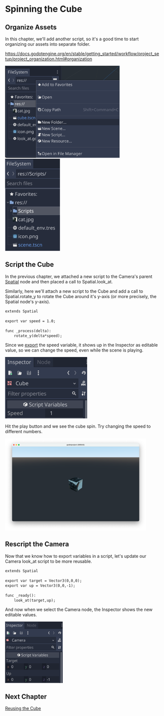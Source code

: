 # Spinning the Cube

## Organize Assets

In this chapter, we'll add another script, so it's a good time to start organizing our assets into separate folder.

https://docs.godotengine.org/en/stable/getting_started/workflow/project_setup/project_organization.html#organization

<img src="images/newfolder.png" height="300">
<img src="images/scriptsfolder.png" height="300">

## Script the Cube

In the previous chapter, we attached a new script to the Camera's parent [Spatial](https://docs.godotengine.org/en/stable/classes/class_spatial.html) node and then placed a call to Spatial.look_at.

Similarly, here we'll attach a new script to the Cube and add a call to Spatial.rotate_y to rotate the Cube around it's y-axis (or more precisely, the Spatial node's y-axis).

```gdscript
extends Spatial

export var speed = 1.0;

func _process(delta):
	rotate_y(delta*speed);
```

Since we [export](https://docs.godotengine.org/en/stable/getting_started/scripting/gdscript/gdscript_exports.html) the speed variable, it shows up in the Inspector as editable value, so we can change the speed, even while the scene is playing.

<img src="images/cubespeed.png" height="200">

Hit the play button and we see the cube spin. Try changing the speed to different numbers.

<img src="images/cuberotate.png" height="300">

## Rescript the Camera

Now that we know how to export variables in a script, let's update our Camera look_at script to be more reusable.

```gdscript
extends Spatial

export var target = Vector3(0,0,0);
export var up = Vector3(0,0,-1);

func _ready():
	look_at(target,up);
```

And now when we select the Camera node, the Inspector shows the new editable values.

<img src="images/camerainspect.png" height="200">

## Next Chapter

[Reusing the Cube](../chapter7/README.md)
